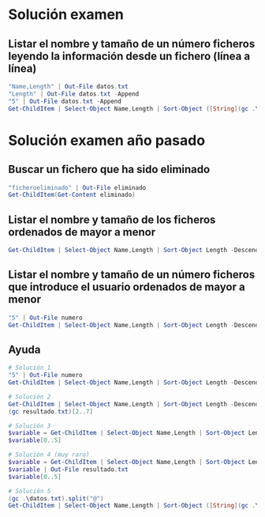 # Solución examen

## Listar el nombre y tamaño de un número ficheros leyendo la información desde un fichero (línea a línea)
```PowerShell
"Name,Length" | Out-File datos.txt
"Length" | Out-File datos.txt -Append
"5" | Out-File datos.txt -Append
Get-ChildItem | Select-Object Name,Length | Sort-Object ([String](gc .\datos.txt)[1]) -Descending | Select-Object -First ([String](gc .\datos.txt)[2])
```

# Solución examen año pasado

## Buscar un fichero que ha sido eliminado
```PowerShell
"ficheroeliminado" | Out-File eliminado
Get-ChildItem(Get-Content eliminado)
```

## Listar el nombre y tamaño de los ficheros ordenados de mayor a menor
```PowerShell
Get-ChildItem | Select-Object Name,Length | Sort-Object Length -Descending
```

## Listar el nombre y tamaño de un número ficheros que introduce el usuario ordenados de mayor a menor
```PowerShell
"5" | Out-File numero
Get-ChildItem | Select-Object Name,Length | Sort-Object Length -Descending | Select-Object -First (gc .\numero)
```

## Ayuda
```PowerShell
# Solución 1
"5" | Out-File numero
Get-ChildItem | Select-Object Name,Length | Sort-Object Length -Descending | Select-Object -First (gc .\numero)

# Solución 2
Get-ChildItem | Select-Object Name,Length | Sort-Object Length -Descending | Out-File resultado.txt
(gc resultado.txt)[2..7]

# Solución 3
$variable = Get-ChildItem | Select-Object Name,Length | Sort-Object Length -Descending
$variable[0..5]

# Solución 4 (muy raro)
$variable = Get-ChildItem | Select-Object Name,Length | Sort-Object Length -Descending
$variable | Out-File resultado.txt
$variable[0..5]

# Solución 5
(gc .\datos.txt).split("@")
Get-ChildItem | Select-Object Name,Length | Sort-Object ([String](gc .\datos.txt).split("@")[1]) -Descending | Select-Object -First ([String](gc .\datos.txt).split("@")[2])
```
